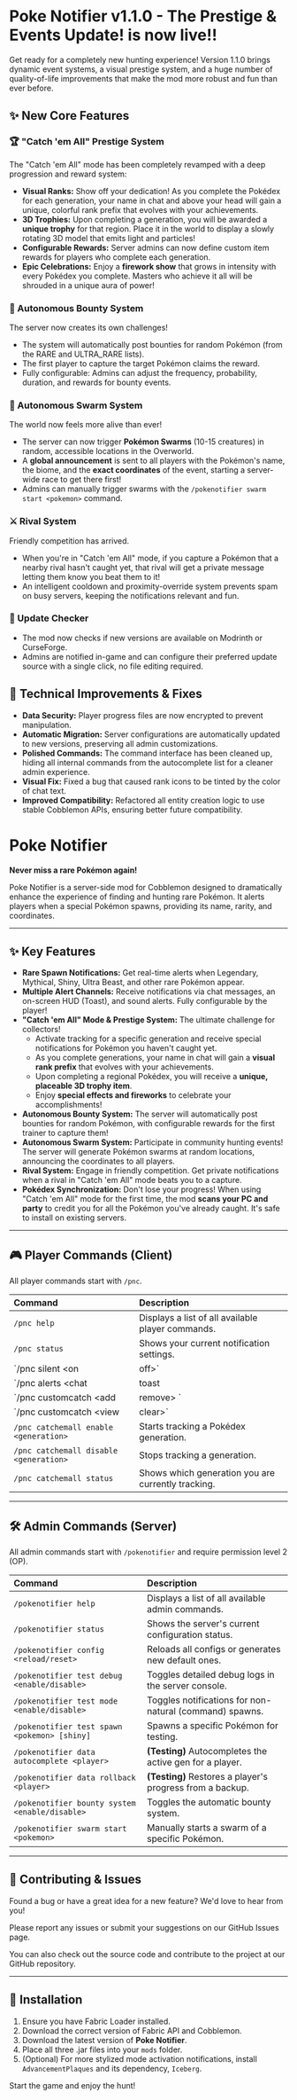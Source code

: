 # Poke Notifier v1.1.0 - The Prestige & Events Update! is now live!!

Get ready for a completely new hunting experience! Version 1.1.0 brings dynamic event systems, a visual prestige system, and a huge number of quality-of-life improvements that make the mod more robust and fun than ever before.

## ✨ New Core Features

### 🏆 "Catch 'em All" Prestige System
The "Catch 'em All" mode has been completely revamped with a deep progression and reward system:
*   **Visual Ranks:** Show off your dedication! As you complete the Pokédex for each generation, your name in chat and above your head will gain a unique, colorful rank prefix that evolves with your achievements.
*   **3D Trophies:** Upon completing a generation, you will be awarded a **unique trophy** for that region. Place it in the world to display a slowly rotating 3D model that emits light and particles!
*   **Configurable Rewards:** Server admins can now define custom item rewards for players who complete each generation.
*   **Epic Celebrations:** Enjoy a **firework show** that grows in intensity with every Pokédex you complete. Masters who achieve it all will be shrouded in a unique aura of power!

### 🎯 Autonomous Bounty System
The server now creates its own challenges!
*   The system will automatically post bounties for random Pokémon (from the RARE and ULTRA_RARE lists).
*   The first player to capture the target Pokémon claims the reward.
*   Fully configurable: Admins can adjust the frequency, probability, duration, and rewards for bounty events.

### 🌊 Autonomous Swarm System
The world now feels more alive than ever!
*   The server can now trigger **Pokémon Swarms** (10-15 creatures) in random, accessible locations in the Overworld.
*   A **global announcement** is sent to all players with the Pokémon's name, the biome, and the **exact coordinates** of the event, starting a server-wide race to get there first!
*   Admins can manually trigger swarms with the `/pokenotifier swarm start <pokemon>` command.

### ⚔️ Rival System
Friendly competition has arrived.
*   When you're in "Catch 'em All" mode, if you capture a Pokémon that a nearby rival hasn't caught yet, that rival will get a private message letting them know you beat them to it!
*   An intelligent cooldown and proximity-override system prevents spam on busy servers, keeping the notifications relevant and fun.

### 🔄 Update Checker
*   The mod now checks if new versions are available on Modrinth or CurseForge.
*   Admins are notified in-game and can configure their preferred update source with a single click, no file editing required.

## 🔧 Technical Improvements & Fixes
*   **Data Security:** Player progress files are now encrypted to prevent manipulation.
*   **Automatic Migration:** Server configurations are automatically updated to new versions, preserving all admin customizations.
*   **Polished Commands:** The command interface has been cleaned up, hiding all internal commands from the autocomplete list for a cleaner admin experience.
*   **Visual Fix:** Fixed a bug that caused rank icons to be tinted by the color of chat text.
*   **Improved Compatibility:** Refactored all entity creation logic to use stable Cobblemon APIs, ensuring better future compatibility.



# Poke Notifier

**Never miss a rare Pokémon again!**

Poke Notifier is a server-side mod for Cobblemon designed to dramatically enhance the experience of finding and hunting rare Pokémon. It alerts players when a special Pokémon spawns, providing its name, rarity, and coordinates.

---

## ✨ Key Features

- **Rare Spawn Notifications:** Get real-time alerts when Legendary, Mythical, Shiny, Ultra Beast, and other rare Pokémon appear.
- **Multiple Alert Channels:** Receive notifications via chat messages, an on-screen HUD (Toast), and sound alerts. Fully configurable by the player!
- **"Catch 'em All" Mode & Prestige System:** The ultimate challenge for collectors!
  - Activate tracking for a specific generation and receive special notifications for Pokémon you haven't caught yet.
  - As you complete generations, your name in chat will gain a **visual rank prefix** that evolves with your achievements.
  - Upon completing a regional Pokédex, you will receive a **unique, placeable 3D trophy item**.
  - Enjoy **special effects and fireworks** to celebrate your accomplishments!
- **Autonomous Bounty System:** The server will automatically post bounties for random Pokémon, with configurable rewards for the first trainer to capture them!
- **Autonomous Swarm System:** Participate in community hunting events! The server will generate Pokémon swarms at random locations, announcing the coordinates to all players.
- **Rival System:** Engage in friendly competition. Get private notifications when a rival in "Catch 'em All" mode beats you to a capture.
- **Pokédex Synchronization:** Don't lose your progress! When using "Catch 'em All" mode for the first time, the mod **scans your PC and party** to credit you for all the Pokémon you've already caught. It's safe to install on existing servers.

---

## 🎮 Player Commands (Client)

All player commands start with `/pnc`.

| Command                               | Description                                         |
| :------------------------------------ | :-------------------------------------------------- |
| `/pnc help`                           | Displays a list of all available player commands.   |
| `/pnc status`                         | Shows your current notification settings.           |
| `/pnc silent <on|off>`                | Master switch to disable/enable all alerts.         |
| `/pnc alerts <chat|toast|sound> <on|off>` | Toggles a specific notification channel.            |
| `/pnc customcatch <add|remove> <pokemon>` | Adds or removes a Pokémon from your custom hunt list. |
| `/pnc customcatch <view|clear>`       | Views or clears your entire custom hunt list.       |
| `/pnc catchemall enable <generation>` | Starts tracking a Pokédex generation.               |
| `/pnc catchemall disable <generation>`| Stops tracking a generation.                        |
| `/pnc catchemall status`              | Shows which generation you are currently tracking.  |

---

## 🛠️ Admin Commands (Server)

All admin commands start with `/pokenotifier` and require permission level 2 (OP).

| Command                                       | Description                                                  |
| :-------------------------------------------- | :----------------------------------------------------------- |
| `/pokenotifier help`                          | Displays a list of all available admin commands.             |
| `/pokenotifier status`                        | Shows the server's current configuration status.             |
| `/pokenotifier config <reload/reset>`         | Reloads all configs or generates new default ones.           |
| `/pokenotifier test debug <enable/disable>`   | Toggles detailed debug logs in the server console.           |
| `/pokenotifier test mode <enable/disable>`    | Toggles notifications for non-natural (command) spawns.      |
| `/pokenotifier test spawn <pokemon> [shiny]`  | Spawns a specific Pokémon for testing.                       |
| `/pokenotifier data autocomplete <player>`    | **(Testing)** Autocompletes the active gen for a player.     |
| `/pokenotifier data rollback <player>`        | **(Testing)** Restores a player's progress from a backup.    |
| `/pokenotifier bounty system <enable/disable>`| Toggles the automatic bounty system.                         |
| `/pokenotifier swarm start <pokemon>`         | Manually starts a swarm of a specific Pokémon.             |

---

## 🤝 Contributing & Issues

Found a bug or have a great idea for a new feature? We'd love to hear from you!

Please report any issues or submit your suggestions on our GitHub Issues page.

You can also check out the source code and contribute to the project at our GitHub repository.

---

## 🔧 Installation

1.  Ensure you have Fabric Loader installed.
2.  Download the correct version of Fabric API and Cobblemon.
3.  Download the latest version of **Poke Notifier**.
4.  Place all three .jar files into your `mods` folder.
5.  (Optional) For more stylized mode activation notifications, install `AdvancementPlaques` and its dependency, `Iceberg`.

Start the game and enjoy the hunt!